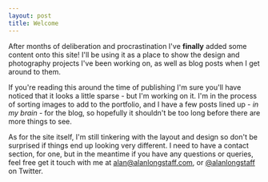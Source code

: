 ```yaml
---
layout: post
title: Welcome
---
```


After months of deliberation and procrastination I've **finally** added some content onto this site! I'll be using it as a place to show the design and photography projects I've been working on, as well as blog posts when I get around to them.

If you're reading this around the time of publishing I'm sure you'll have noticed that it looks a little sparse - but I'm working on it. I'm in the process of sorting images to add to the portfolio, and I have a few posts lined up - *in my brain* - for the blog, so hopefully it shouldn't be too long before there are more things to see.

As for the site itself, I'm still tinkering with the layout and design so don't be surprised if things end up looking very different. I need to have a contact section, for one, but in the meantime if you have any questions or queries, feel free get it touch with me at <a href="mailto:alan@alanlongstaff.com" title="Contact Me">alan@alanlongstaff.com</a>, or [@alanlongstaff](https://twitter.com/alanlongstaff) on Twitter.